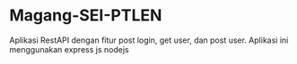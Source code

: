 # Magang-SEI-PTLEN
Aplikasi RestAPI dengan fitur post login, get user,  dan post user. Aplikasi ini menggunakan express js nodejs
